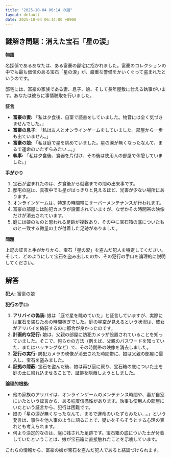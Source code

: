 ```yaml
---
title: "2025-10-04 06:14 の謎"
layout: default
date: 2025-10-04 06:14:00 +0900
---
```

## 謎解き問題：消えた宝石「星の涙」

**物語**

名探偵であるあなたは、ある富豪の邸宅に招かれました。富豪のコレクションの中でも最も価値のある宝石「星の涙」が、厳重な警備をかいくぐって盗まれたというのです。

邸宅には、富豪の家族である妻、息子、娘、そして長年屋敷に仕える執事がいます。あなたは彼らに事情聴取を行いました。

**証言**

*   **富豪の妻:** 「私は夕食後、自室で読書をしていました。物音には全く気づきませんでした。」
*   **富豪の息子:** 「私は友人とオンラインゲームをしていました。部屋から一歩も出ていません。」
*   **富豪の娘:** 「私は庭で星を眺めていました。星の涙が無くなったなんて、まるで運命のいたずらみたい…。」
*   **執事:** 「私は夕食後、食器を片付け、その後は使用人の部屋で休憩していました。」

**手がかり**

1.  宝石が盗まれたのは、夕食後から就寝までの間の出来事です。
2.  邸宅の庭は、真夜中でも星がはっきりと見えるほど、光害が少ない場所にあります。
3.  オンラインゲームは、特定の時間帯にサーバーメンテナンスが行われます。
4.  富豪の部屋には防犯カメラが設置されていますが、なぜかその時間帯の映像だけが消去されています。
5.  庭には娘のものと思われる足跡が複数あり、その中に宝石箱の底についたものと一致する微量の土が付着した足跡がありました。

**問題**

上記の証言と手がかりから、宝石「星の涙」を盗んだ犯人を特定してください。そして、どのようにして宝石を盗み出したのか、その犯行の手口を論理的に説明してください。

## 解答

**犯人:** 富豪の娘

**犯行の手口:**

1.  **アリバイの偽装:** 娘は「庭で星を眺めていた」と証言していますが、実際には宝石を盗むための時間稼ぎでした。庭の星空が見えるという状況は、彼女がアリバイを偽装するのに都合が良かったのです。
2.  **計画的な犯行:** 娘は、父親の部屋に防犯カメラが設置されていることを知っていました。そこで、何らかの方法（例えば、父親のパスワードを知っていた、またはハッキングなど）で、その時間帯の映像を消去しました。
3.  **犯行の実行:** 防犯カメラの映像が消去された時間帯に、娘は父親の部屋に侵入し、宝石を盗みました。
4.  **証拠の隠蔽:** 宝石を盗んだ後、娘は再び庭に戻り、宝石箱の底についた土を庭の土に紛れ込ませることで、証拠を隠蔽しようとしました。

**論理的根拠:**

*   他の家族のアリバイは、オンラインゲームのメンテナンス時間や、妻が自室にいたという証言から、ある程度信憑性があります。執事も使用人の部屋にいたという証言から、犯行は困難です。
*   娘の「星の涙が無くなったなんて、まるで運命のいたずらみたい…。」という発言は、事件を他人事のように語ることで、疑いをそらそうとする心理の表れとも考えられます。
*   何より決定的なのは、庭に残された足跡です。宝石箱の底についた土が付着していたということは、娘が宝石箱に直接触れたことを示唆しています。

これらの情報から、富豪の娘が宝石を盗んだ犯人であると結論づけられます。
